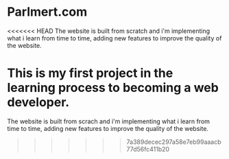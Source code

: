 # Parlmert.com 
<<<<<<< HEAD
The website is built from scratch and i'm implementing what i learn from time to time, adding new features to improve the quality of the website. 

This is my first project in the learning process to becoming a web developer.
=======
The website is built from scrach and i'm implementing what i learn from time to time, adding new features to improve the quality of the website. 
>>>>>>> 7a389decec297a58e7eb99aaacb77d56fc411b20

